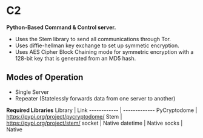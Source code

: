 # C2

**Python-Based Command & Control server.**

* Uses the Stem library to send all communications through Tor.
* Uses diffie-hellman key exchange to set up symmetic encryption.
* Uses AES Cipher Block Chaining mode for symmetric encryption with a 128-bit key that is generated from an MD5 hash.

## Modes of Operation
* Single Server
* Repeater (Statelessly forwards data from one server to another)

**Required Libraries**
Library | Link
------------ | -------------
PyCryptodome | https://pypi.org/project/pycryptodome/
Stem | https://pypi.org/project/stem/
socket | Native
datetime | Native
socks | Native

